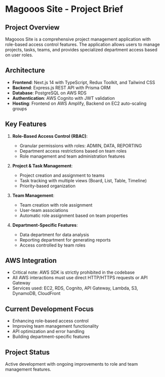 # Magooos Site - Project Brief

## Project Overview
Magooos Site is a comprehensive project management application with role-based access control features. The application allows users to manage projects, tasks, teams, and provides specialized department access based on user roles.

## Architecture
- **Frontend**: Next.js 14 with TypeScript, Redux Toolkit, and Tailwind CSS
- **Backend**: Express.js REST API with Prisma ORM
- **Database**: PostgreSQL on AWS RDS
- **Authentication**: AWS Cognito with JWT validation
- **Hosting**: Frontend on AWS Amplify, Backend on EC2 auto-scaling groups

## Key Features
1. **Role-Based Access Control (RBAC)**:
   - Granular permissions with roles: ADMIN, DATA, REPORTING
   - Department access restrictions based on team roles
   - Role management and team administration features

2. **Project & Task Management**:
   - Project creation and assignment to teams
   - Task tracking with multiple views (Board, List, Table, Timeline)
   - Priority-based organization

3. **Team Management**:
   - Team creation with role assignment
   - User-team associations
   - Automatic role assignment based on team properties

4. **Department-Specific Features**:
   - Data department for data analysis
   - Reporting department for generating reports
   - Access controlled by team roles

## AWS Integration
- Critical note: AWS SDK is strictly prohibited in the codebase
- All AWS interactions must use direct HTTP/HTTPS requests or API Gateway
- Services used: EC2, RDS, Cognito, API Gateway, Lambda, S3, DynamoDB, CloudFront

## Current Development Focus
- Enhancing role-based access control
- Improving team management functionality
- API optimization and error handling
- Building department-specific features

## Project Status
Active development with ongoing improvements to role and team management features.